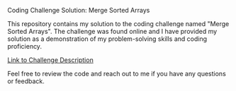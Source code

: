 Coding Challenge Solution: Merge Sorted Arrays

This repository contains my solution to the coding challenge named "Merge Sorted Arrays". The challenge was found online and I have provided my solution as a demonstration of my problem-solving skills and coding proficiency.

[Link to Challenge Description](https://leetcode.com/problems/merge-sorted-array/description/)

Feel free to review the code and reach out to me if you have any questions or feedback.

